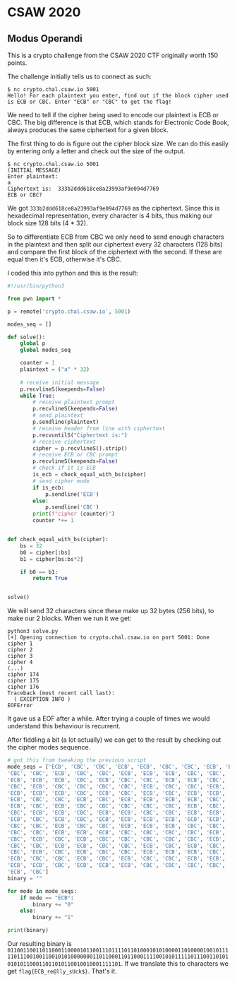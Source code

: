 # CSAW 2020

## Modus Operandi

This is a crypto challenge from the CSAW 2020 CTF originally worth 150 points.

The challenge initially tells us to connect as such:

```
$ nc crypto.chal.csaw.io 5001
Hello! For each plaintext you enter, find out if the block cipher used is ECB or CBC. Enter "ECB" or "CBC" to get the flag!
```

We need to tell if the cipher being used to encode our plaintext is ECB or CBC. The big difference is that ECB, which stands for Electronic Code Book, always produces the same ciphertext for a given block.

The first thing to do is figure out the cipher block size. We can do this easily by entering only a letter and check out the size of the output.

```
$ nc crypto.chal.csaw.io 5001
(INITIAL MESSAGE)
Enter plaintext:
a
Ciphertext is:  333b2ddd618ce8a23993af9e094d7769
ECB or CBC?
```

We got `333b2ddd618ce8a23993af9e094d7769` as the ciphertext. Since this is hexadecimal representation, every character is 4 bits, thus making our block size 128 bits (4 * 32).

So to differentiate ECB from CBC we only need to send enough characters in the plaintext and then split our ciphertext every 32 characters (128 bits) and compare the first block of the ciphertext with the second. If these are equal then it's ECB, otherwise it's CBC.

I coded this into python and this is the result:

```python
#!/usr/bin/python3

from pwn import *

p = remote('crypto.chal.csaw.io', 5001)

modes_seq = []

def solve():
    global p
    global modes_seq

    counter = 1
    plaintext = ("a" * 32)
    
    # receive initial message
    p.recvlineS(keepends=False)
    while True:
        # receive plaintext prompt
        p.recvlineS(keepends=False)
        # send plaintext
        p.sendline(plaintext)
        # receive header from line with ciphertext
        p.recvuntilS("Ciphertext is:")
        # receive ciphertext
        cipher = p.recvlineS().strip()
        # receive ECB or CBC prompt
        p.recvlineS(keepends=False)
        # check if it is ECB
        is_ecb = check_equal_with_bs(cipher)
        # send cipher mode
        if is_ecb:
            p.sendline('ECB')
        else:
            p.sendline('CBC')
        print(f"cipher {counter}")
        counter *+= 1


def check_equal_with_bs(cipher):
    bs = 32
    b0 = cipher[:bs]
    b1 = cipher[bs:bs*2]

    if b0 == b1:
        return True


solve()
```

We will send 32 characters since these make up 32 bytes (256 bits), to make our 2 blocks. When we run it we get:

```
python3 solve.py
[+] Opening connection to crypto.chal.csaw.io on port 5001: Done
cipher 1
cipher 2
cipher 3
cipher 4
(...)
cipher 174
cipher 175
cipher 176
Traceback (most recent call last):
  ( EXCEPTION INFO )
EOFError
```

It gave us a EOF after a while. After trying a couple of times we would understand this behaviour is recurrent.

After fiddling a bit (a lot actually) we can get to the result by checking out the cipher modes sequence.

```python
# got this from tweaking the previous script
mode_seqs = ['ECB', 'CBC', 'CBC', 'ECB', 'ECB', 'CBC', 'CBC', 'ECB', 'ECB',
'CBC', 'CBC', 'ECB', 'CBC', 'CBC', 'ECB', 'ECB', 'ECB', 'CBC', 'CBC', 'ECB',
'ECB', 'ECB', 'ECB', 'CBC', 'ECB', 'CBC', 'CBC', 'ECB', 'ECB', 'CBC', 'CBC',
'CBC', 'ECB', 'CBC', 'CBC', 'CBC', 'CBC', 'ECB', 'CBC', 'CBC', 'ECB', 'CBC',
'ECB', 'ECB', 'ECB', 'CBC', 'ECB', 'CBC', 'ECB', 'CBC', 'ECB', 'ECB', 'ECB',
'ECB', 'CBC', 'CBC', 'ECB', 'CBC', 'ECB', 'ECB', 'ECB', 'ECB', 'CBC', 'ECB',
'ECB', 'CBC', 'ECB', 'CBC', 'CBC', 'CBC', 'CBC', 'CBC', 'ECB', 'CBC', 'CBC',
'CBC', 'ECB', 'ECB', 'CBC', 'ECB', 'ECB', 'CBC', 'CBC', 'ECB', 'ECB', 'CBC',
'ECB', 'CBC', 'ECB', 'CBC', 'ECB', 'ECB', 'ECB', 'ECB', 'ECB', 'ECB', 'ECB',
'CBC', 'CBC', 'ECB', 'CBC', 'CBC', 'ECB', 'ECB', 'ECB', 'CBC', 'CBC', 'ECB',
'CBC', 'CBC', 'ECB', 'ECB', 'ECB', 'CBC', 'CBC', 'CBC', 'CBC', 'ECB', 'ECB',
'CBC', 'ECB', 'CBC', 'ECB', 'CBC', 'CBC', 'CBC', 'CBC', 'CBC', 'ECB', 'CBC',
'CBC', 'CBC', 'ECB', 'ECB', 'CBC', 'CBC', 'ECB', 'CBC', 'ECB', 'CBC', 'ECB',
'CBC', 'ECB', 'CBC', 'ECB', 'CBC', 'CBC', 'ECB', 'ECB', 'ECB', 'CBC', 'CBC',
'ECB', 'CBC', 'CBC', 'ECB', 'CBC', 'ECB', 'CBC', 'CBC', 'ECB', 'ECB', 'CBC',
'ECB', 'ECB', 'CBC', 'ECB', 'ECB', 'ECB', 'CBC', 'CBC', 'CBC', 'CBC', 'CBC',
'ECB', 'CBC']
binary = ""

for mode in mode_seqs:
    if mode == "ECB":
        binary += "0"
    else:
        binary += "1"

print(binary)
```

Our resulting binary is `01100110011011000110000101100111011110110100010101000011010000100101111101110010011001010100000001101100011011000111100101011111011100110101010101100011011010110010010001111101`. If we translate this to characters we get `flag{ECB_re@lly_sUck$}`. That's it.